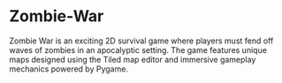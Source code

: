 # Zombie-War
Zombie War is an exciting 2D survival game where players must fend off waves of zombies in an apocalyptic setting. The game features unique maps designed using the Tiled map editor and immersive gameplay mechanics powered by Pygame.
